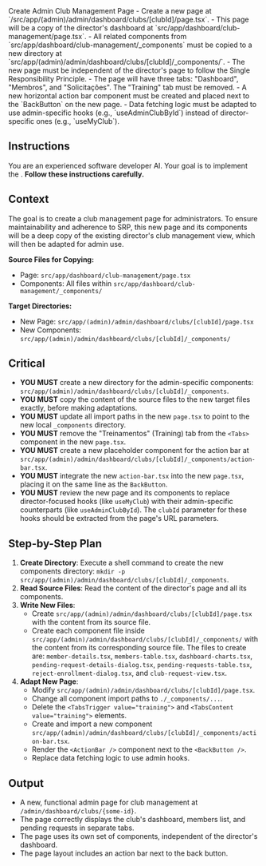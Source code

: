 <task>
Create Admin Club Management Page
</task>

<taskspec>
- Create a new page at `/src/app/(admin)/admin/dashboard/clubs/[clubId]/page.tsx`.
- This page will be a copy of the director's dashboard at `src/app/dashboard/club-management/page.tsx`.
- All related components from `src/app/dashboard/club-management/_components` must be copied to a new directory at `src/app/(admin)/admin/dashboard/clubs/[clubId]/_components/`.
- The new page must be independent of the director's page to follow the Single Responsibility Principle.
- The page will have three tabs: "Dashboard", "Membros", and "Solicitações". The "Training" tab must be removed.
- A new horizontal action bar component must be created and placed next to the `BackButton` on the new page.
- Data fetching logic must be adapted to use admin-specific hooks (e.g., `useAdminClubById`) instead of director-specific ones (e.g., `useMyClub`).
</taskspec>

## Instructions

You are an experienced software developer AI. Your goal is to implement the <task>. **Follow these instructions carefully.**

## Context

The goal is to create a club management page for administrators. To ensure maintainability and adherence to SRP, this new page and its components will be a deep copy of the existing director's club management view, which will then be adapted for admin use.

**Source Files for Copying:**
- Page: `src/app/dashboard/club-management/page.tsx`
- Components: All files within `src/app/dashboard/club-management/_components/`

**Target Directories:**
- New Page: `src/app/(admin)/admin/dashboard/clubs/[clubId]/page.tsx`
- New Components: `src/app/(admin)/admin/dashboard/clubs/[clubId]/_components/`

## Critical

- **YOU MUST** create a new directory for the admin-specific components: `src/app/(admin)/admin/dashboard/clubs/[clubId]/_components`.
- **YOU MUST** copy the content of the source files to the new target files exactly, before making adaptations.
- **YOU MUST** update all import paths in the new `page.tsx` to point to the new local `_components` directory.
- **YOU MUST** remove the "Treinamentos" (Training) tab from the `<Tabs>` component in the new `page.tsx`.
- **YOU MUST** create a new placeholder component for the action bar at `src/app/(admin)/admin/dashboard/clubs/[clubId]/_components/action-bar.tsx`.
- **YOU MUST** integrate the new `action-bar.tsx` into the new `page.tsx`, placing it on the same line as the `BackButton`.
- **YOU MUST** review the new page and its components to replace director-focused hooks (like `useMyClub`) with their admin-specific counterparts (like `useAdminClubById`). The `clubId` parameter for these hooks should be extracted from the page's URL parameters.

## Step-by-Step Plan

1.  **Create Directory**: Execute a shell command to create the new components directory: `mkdir -p src/app/(admin)/admin/dashboard/clubs/[clubId]/_components`.
2.  **Read Source Files**: Read the content of the director's page and all its components.
3.  **Write New Files**:
    -   Create `src/app/(admin)/admin/dashboard/clubs/[clubId]/page.tsx` with the content from its source file.
    -   Create each component file inside `src/app/(admin)/admin/dashboard/clubs/[clubId]/_components/` with the content from its corresponding source file. The files to create are: `member-details.tsx`, `members-table.tsx`, `dashboard-charts.tsx`, `pending-request-details-dialog.tsx`, `pending-requests-table.tsx`, `reject-enrollment-dialog.tsx`, and `club-request-view.tsx`.
4.  **Adapt New Page**:
    -   Modify `src/app/(admin)/admin/dashboard/clubs/[clubId]/page.tsx`.
    -   Change all component import paths to `./_components/...`.
    -   Delete the `<TabsTrigger value="training">` and `<TabsContent value="training">` elements.
    -   Create and import a new component `src/app/(admin)/admin/dashboard/clubs/[clubId]/_components/action-bar.tsx`.
    -   Render the `<ActionBar />` component next to the `<BackButton />`.
    -   Replace data fetching logic to use admin hooks.

## Output

- A new, functional admin page for club management at `/admin/dashboard/clubs/{some-id}`.
- The page correctly displays the club's dashboard, members list, and pending requests in separate tabs.
- The page uses its own set of components, independent of the director's dashboard.
- The page layout includes an action bar next to the back button.

